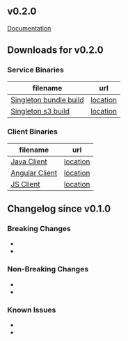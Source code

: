 v0.2.0
-------

[Documentation](#)

## Downloads for v0.2.0

### Service Binaries

filename | url
-------- | ---
[Singleton bundle build](#) | [location](#)
[Singleton s3 build](#) | [location](#)

### Client Binaries

filename | url
-------- | ---
[Java Client](#) | [location](#)
[Angular Client](#) | [location](#)
[JS Client](#) | [location](#)

## Changelog since v0.1.0

### Breaking Changes
-
-

### Non-Breaking Changes
-
-

### Known Issues
-
-

